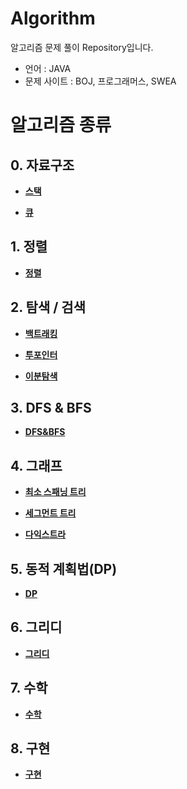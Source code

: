 # Algorithm

알고리즘 문제 풀이 Repository입니다.
- 언어 : JAVA
- 문제 사이트 : BOJ, 프로그래머스, SWEA

# 알고리즘 종류

## 0. 자료구조

- __[스택](./00.%20자료구조/스택%20(Stack)/)__

- __[큐](./00.%20자료구조/큐%20(Queue)/)__

## 1. 정렬

- __[정렬](./01.%20정렬/)__

## 2. 탐색 / 검색

- __[백트래킹](./02.%20탐색%20&%20검색/백트래킹/)__

- __[투포인터](./02.%20탐색%20&%20검색/투포인터/)__

- __[이분탐색](./02.%20탐색%20&%20검색/이분탐색/)__

## 3. DFS & BFS

- __[DFS&BFS](./03.%20DFS%20&%20BFS/)__

## 4. 그래프

- __[최소 스패닝 트리](./04.%20그래프/최소%20스패닝%20트리/)__

- __[세그먼트 트리](./04.%20그래프/세그먼트%20트리/)__

- __[다익스트라](./04.%20그래프/다익스트라/)__

## 5. 동적 계획법(DP)

- __[DP](./05.%20동적%20계획법(DP)/)__

## 6. 그리디

- __[그리디](./06.%20그리디/)__

## 7. 수학

- __[수학](./07.%20수학/)__

## 8. 구현

- __[구현](./08.%20구현/)__